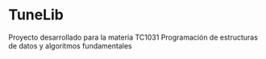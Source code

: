 # TuneLib
Proyecto desarrollado para la materia TC1031 Programación de estructuras de datos y algoritmos fundamentales
